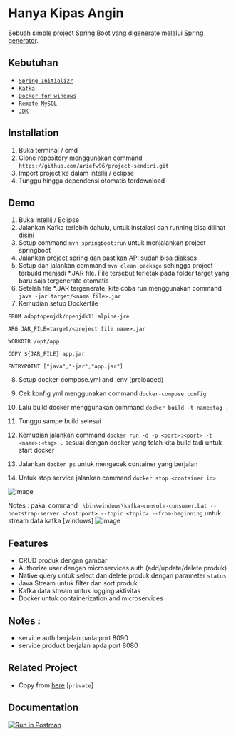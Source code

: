 
# Hanya Kipas Angin

Sebuah simple project Spring Boot yang digenerate melalui [Spring generator](https://start.spring.io/).




## Kebutuhan

- [`Spring Initializr`](https://start.spring.io/)
- [`Kafka`](https://start.spring.io/)
- [`Docker for windows`](https://docs.docker.com/desktop/windows/install/)
- [`Remote MySQL`](remotemysql.com)
- [`JDK`](https://www.oracle.com/java/technologies/downloads/)

## Installation

1. Buka terminal / cmd
2. Clone repository menggunakan command ``https://github.com/ariefw96/project-sendiri.git``
3. Import project ke dalam intellij / eclipse
4. Tunggu hingga dependensi otomatis terdownload
    
## Demo

1. Buka Intellij / Eclipse
2. Jalankan Kafka terlebih dahulu, untuk instalasi dan running bisa dilihat [disini](https://www.geeksforgeeks.org/how-to-install-and-run-apache-kafka-on-windows/#:~:text=Downloading%20and%20Installation&text=Step%201%3A%20Go%20to%20the,kafka%20folder%20and%20open%20zookeeper.) 
3. Setup command `mvn springboot:run` untuk menjalankan project springboot
4. Jalankan project spring dan pastikan API sudah bisa diakses
5. Setup dan jalankan command `mvn clean package` sehingga project terbuild menjadi *.JAR file. File tersebut terletak pada folder target yang baru saja tergenerate otomatis
6. Setelah file *.JAR tergenerate, kita coba run menggunakan command ``java -jar target/<nama file>.jar``
7. Kemudian setup Dockerfile
```
FROM adoptopenjdk/openjdk11:alpine-jre

ARG JAR_FILE=target/<project file name>.jar

WORKDIR /opt/app

COPY ${JAR_FILE} app.jar

ENTRYPOINT ["java","-jar","app.jar"]
```
8. Setup docker-compose.yml and .env (preloaded)
9. Cek konfig yml menggunakan command ``docker-compose config``
10. Lalu build docker menggunakan command 
``docker build -t name:tag .``
11. Tunggu sampe build selesai
12. Kemudian jalankan command ``docker run -d -p <port>:<port> -t <name>:<tag> .`` sesuai dengan docker yang telah kita build tadi untuk start docker

13. Jalankan ``docker ps`` untuk mengecek container yang berjalan
14. Untuk stop service jalankan command ``docker stop <container id>``

![image](https://user-images.githubusercontent.com/70320451/164895463-08f0ac12-d8f6-47b6-8093-e493b057da1a.png)

Notes : pakai command ``.\bin\windows\kafka-console-consumer.bat --bootstrap-server <host:port> --topic <topic> --from-beginning`` untuk stream data kafka [windows]
![image](https://user-images.githubusercontent.com/70320451/164895887-93db916e-bf37-457a-aa2f-09f1da0dfc75.png)

## Features

- CRUD produk dengan gambar
- Authorize user dengan microservices auth (add/update/delete produk)
- Native query untuk select dan delete produk dengan parameter ``status``
- Java Stream untuk filter dan sort produk
- Kafka data stream untuk logging aktivitas
- Docker untuk containerization and microservices

## Notes : 
- service auth berjalan pada port 8090
- service product berjalan apda port 8080

## Related Project 
- Copy from [here](https://github.com/ariefw96/hanya_kipas_angin) [`private`]

## Documentation

[![Run in Postman](https://run.pstmn.io/button.svg)](https://app.getpostman.com/run-collection/16435417-3436136e-1cd0-4538-b0b9-61d6ca5c9d60?action=collection%2Ffork&collection-url=entityId%3D16435417-3436136e-1cd0-4538-b0b9-61d6ca5c9d60%26entityType%3Dcollection%26workspaceId%3Db6d7df4f-7780-4574-b139-7e6ca21bfe66)

